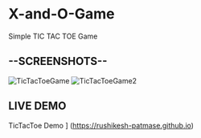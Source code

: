 # X-and-O-Game
Simple TIC TAC TOE Game

## --SCREENSHOTS--

![TicTacToeGame](https://user-images.githubusercontent.com/105331213/235873472-90818863-44a6-4aa9-92f2-15fd98b72576.jpg)
![TicTacToeGame2](https://user-images.githubusercontent.com/105331213/235873691-37cbc3ac-6f0f-4ab1-8afb-71404a61e23f.jpg)

## LIVE DEMO
TicTacToe Demo ] (https://rushikesh-patmase.github.io)
